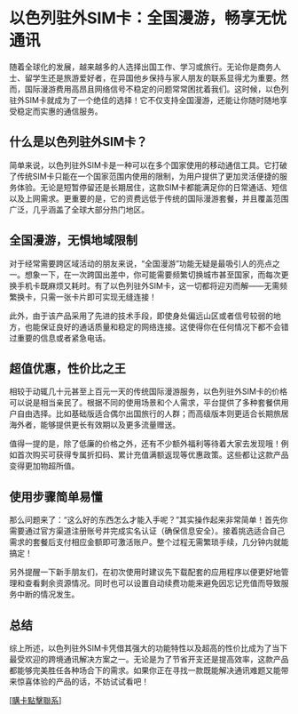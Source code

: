 # 以色列驻外SIM卡：全国漫游，畅享无忧通讯

随着全球化的发展，越来越多的人选择出国工作、学习或旅行。无论你是商务人士、留学生还是旅游爱好者，在异国他乡保持与家人朋友的联系显得尤为重要。然而，国际漫游费用高昂且网络信号不稳定的问题常常困扰着我们。这时候，以色列驻外SIM卡就成为了一个绝佳的选择！它不仅支持全国漫游，还能让你随时随地享受稳定而实惠的通信服务。

## 什么是以色列驻外SIM卡？

简单来说，以色列驻外SIM卡是一种可以在多个国家使用的移动通信工具。它打破了传统SIM卡只能在一个国家范围内使用的限制，为用户提供了更加灵活便捷的服务体验。无论是短暂停留还是长期居住，这款SIM卡都能满足你的日常通话、短信以及上网需求。更重要的是，它的资费远低于传统的国际漫游套餐，并且覆盖范围广泛，几乎涵盖了全球大部分热门地区。

## 全国漫游，无惧地域限制

对于经常需要跨区域活动的朋友来说，“全国漫游”功能无疑是最吸引人的亮点之一。想象一下，在一次跨国出差中，你可能需要频繁切换城市甚至国家，而每次更换手机卡既麻烦又耗时。有了以色列驻外SIM卡，这一切都将迎刃而解——无需频繁换卡，只需一张卡片即可实现无缝连接！

此外，由于该产品采用了先进的技术手段，即使身处偏远山区或者信号较弱的地方，也能保证良好的通话质量和稳定的网络连接。这使得你在任何情况下都不会错过重要的信息或者紧急电话。

## 超值优惠，性价比之王

相较于动辄几十元甚至上百元一天的传统国际漫游服务，以色列驻外SIM卡的价格可以说是相当亲民了。根据不同的使用场景和个人需求，平台提供了多种套餐供用户自由选择。比如基础版适合偶尔出国旅行的人群；而高级版本则更适合长期旅居海外者，能够提供更长有效期以及更多流量赠送。

值得一提的是，除了低廉的价格之外，还有不少额外福利等待着大家去发现哦！例如首次购买可获得专属折扣码、累计充值满额返现等优惠政策。这些都让这款产品变得更加物超所值。

## 使用步骤简单易懂

那么问题来了：“这么好的东西怎么才能入手呢？”其实操作起来非常简单！首先你需要通过官方渠道注册账号并完成实名认证（确保信息安全）。接着挑选适合自己需求的套餐后支付相应金额即可激活账户。整个过程无需繁琐手续，几分钟内就能搞定！

另外提醒一下新手朋友们，在初次使用时建议先下载配套的应用程序以便更好地管理和查看剩余资源情况。同时也可以设置自动续费功能来避免因忘记充值而导致服务中断的情况发生。

## 总结

综上所述，以色列驻外SIM卡凭借其强大的功能特性以及超高的性价比成为了当下最受欢迎的跨境通讯解决方案之一。无论是为了节省开支还是提高效率，这款产品都能够完美胜任各种场合下的需求。如果你正在寻找一款既能解决通讯难题又能带来惊喜体验的产品的话，不妨试试看吧！

[[購卡點擊聯系](https://t.me/s/esim1088)]